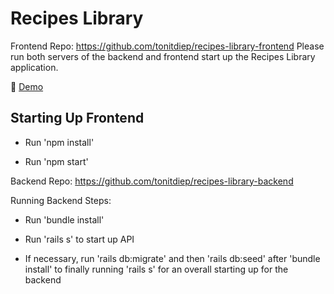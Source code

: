 # Recipes Library
Frontend Repo: https://github.com/tonitdiep/recipes-library-frontend
Please run both servers of the backend and frontend start up the Recipes Library application.<br>

🎥 [Demo](https://youtu.be/t1xP4gYZscA)

## Starting Up Frontend
* Run 'npm install' 

* Run 'npm start' 

Backend Repo: https://github.com/tonitdiep/recipes-library-backend

Running Backend Steps:

* Run 'bundle install' 

* Run 'rails s' to start up API

* If necessary, run 'rails db:migrate' and then 'rails db:seed' after 'bundle install' to finally running 'rails s' for an overall starting up for the backend
